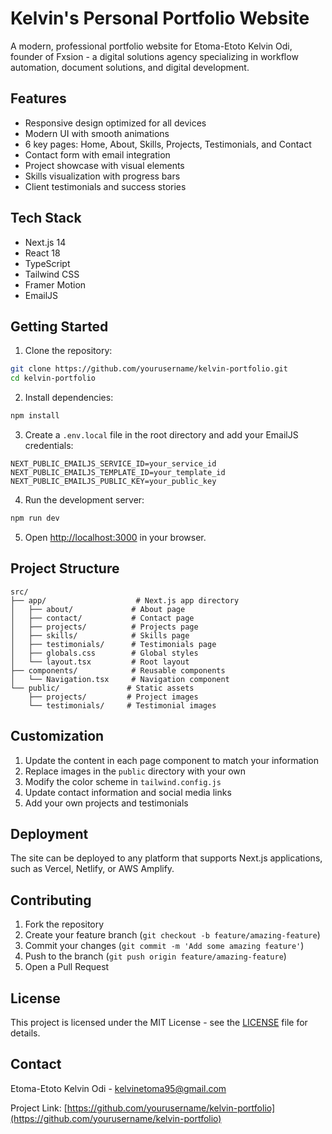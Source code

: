 # Kelvin's Personal Portfolio Website

A modern, professional portfolio website for Etoma-Etoto Kelvin Odi, founder of Fxsion - a digital solutions agency specializing in workflow automation, document solutions, and digital development.

## Features

- Responsive design optimized for all devices
- Modern UI with smooth animations
- 6 key pages: Home, About, Skills, Projects, Testimonials, and Contact
- Contact form with email integration
- Project showcase with visual elements
- Skills visualization with progress bars
- Client testimonials and success stories

## Tech Stack

- Next.js 14
- React 18
- TypeScript
- Tailwind CSS
- Framer Motion
- EmailJS

## Getting Started

1. Clone the repository:
```bash
git clone https://github.com/yourusername/kelvin-portfolio.git
cd kelvin-portfolio
```

2. Install dependencies:
```bash
npm install
```

3. Create a `.env.local` file in the root directory and add your EmailJS credentials:
```
NEXT_PUBLIC_EMAILJS_SERVICE_ID=your_service_id
NEXT_PUBLIC_EMAILJS_TEMPLATE_ID=your_template_id
NEXT_PUBLIC_EMAILJS_PUBLIC_KEY=your_public_key
```

4. Run the development server:
```bash
npm run dev
```

5. Open [http://localhost:3000](http://localhost:3000) in your browser.

## Project Structure

```
src/
├── app/                    # Next.js app directory
│   ├── about/             # About page
│   ├── contact/           # Contact page
│   ├── projects/          # Projects page
│   ├── skills/            # Skills page
│   ├── testimonials/      # Testimonials page
│   ├── globals.css        # Global styles
│   └── layout.tsx         # Root layout
├── components/            # Reusable components
│   └── Navigation.tsx     # Navigation component
└── public/               # Static assets
    ├── projects/         # Project images
    └── testimonials/     # Testimonial images
```

## Customization

1. Update the content in each page component to match your information
2. Replace images in the `public` directory with your own
3. Modify the color scheme in `tailwind.config.js`
4. Update contact information and social media links
5. Add your own projects and testimonials

## Deployment

The site can be deployed to any platform that supports Next.js applications, such as Vercel, Netlify, or AWS Amplify.

## Contributing

1. Fork the repository
2. Create your feature branch (`git checkout -b feature/amazing-feature`)
3. Commit your changes (`git commit -m 'Add some amazing feature'`)
4. Push to the branch (`git push origin feature/amazing-feature`)
5. Open a Pull Request

## License

This project is licensed under the MIT License - see the [LICENSE](LICENSE) file for details.

## Contact

Etoma-Etoto Kelvin Odi - [kelvinetoma95@gmail.com](mailto:kelvinetoma95@gmail.com)

Project Link: [https://github.com/yourusername/kelvin-portfolio](https://github.com/yourusername/kelvin-portfolio)
